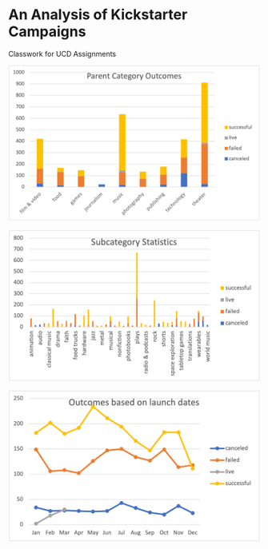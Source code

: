 # An Analysis of Kickstarter Campaigns
Classwork for UCD Assignments

![Parent Categories Outcomes](https://github.com/fouadZiaa/UCD-Classwork/blob/ba9c68a069473d9af9ab175fe85b27362da53a89/Parent%20Category%20Statistics.png)

![Subcategory Outcomes](https://github.com/fouadZiaa/UCD-Classwork/blob/ba9c68a069473d9af9ab175fe85b27362da53a89/Subcat%20Statistics.png)

![Outcomes Based on Launch Dates](https://github.com/fouadZiaa/UCD-Classwork/blob/ba9c68a069473d9af9ab175fe85b27362da53a89/Outcome%20based%20on%20launch%20dates.png)

